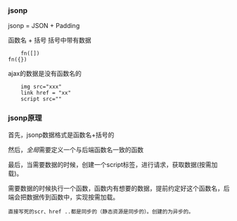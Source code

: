 ### jsonp 

jsonp = JSON + Padding

函数名 + 括号  括号中带有数据
       
        fn([])
    fn({})

 ajax的数据是没有函数名的

        img src="xxx"
        link href = "xx"
        script src=""

        
### jsonp原理

首先，jsonp数据格式是函数名+括号的

然后，*全局*需要定义一个与后端函数名一致的函数

最后，当需要数据的时候，创建一个script标签，进行请求，获取数据(按需加载)。

需要数据的时候执行一个函数，函数内有想要的数据，提前约定好这个函数名，后端会把数据传到函数中，实现按需加载。

    直接写死的scr、href ..都是同步的（静态资源是同步的）。创建的为异步的。